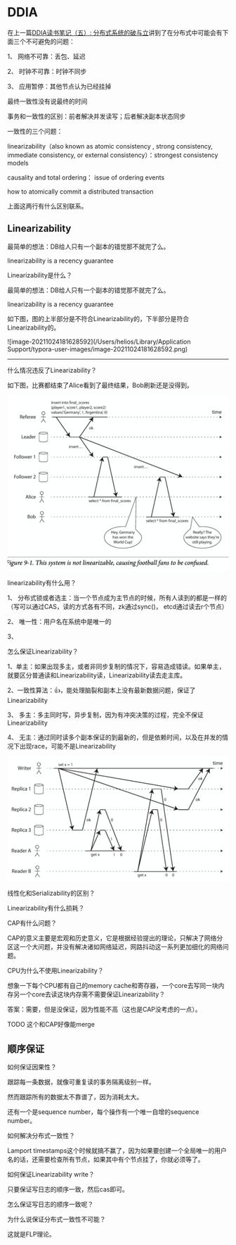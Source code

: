 # DDIA

在上一篇[DDIA读书笔记（五）: 分布式系统的破与立](https://github.com/helios741/myblog/tree/new/learn_go/src/2021/10/ddia_5)讲到了在分布式中可能会有下面三个不可避免的问题：

1、 网络不可靠：丢包、延迟

2、 时钟不可靠：时钟不同步

3、 应用暂停：其他节点认为已经挂掉



最终一致性没有说最终的时间



事务和一致性的区别：前者解决并发读写；后者解决副本状态同步



一致性的三个问题：

linearizability（also known as atomic consistency , strong consistency, immediate consistency, or external consistency）：strongest consistency models

causality and total ordering： issue of ordering events

how to atomically commit a distributed transaction

上面这两行有什么区别联系。



## Linearizability

最简单的想法：DB给人只有一个副本的错觉那不就完了么。

linearizability is a recency guarantee



Linearizability是什么？



最简单的想法：DB给人只有一个副本的错觉那不就完了么。

linearizability is a recency guarantee

如下图，图的上半部分是不符合Linearizability的，下半部分是符合Linearizability的。



![image-20211024181628592](/Users/helios/Library/Application Support/typora-user-images/image-20211024181628592.png)

------





什么情况违反了Linearizability？

如下图，比赛都结束了Alice看到了最终结果，Bob刷新还是没得到。

![image-20211024172800476](./image-20211024172800476.png)



linearizability有什么用？

1、 分布式锁或者选主：当一个节点成为主节点的时候，所有人读到的都是一样的（写可以通过CAS，读的方式各有不同，zk通过sync()， etcd通过读去r个节点）

2、 唯一性：用户名在系统中是唯一的

3、 



怎么保证Linearizability？

1、单主：如果出现多主，或者非同步复制的情况下，容易造成错读。如果单主，就要区分普通读和Linearizability读，Linearizability读去走主库。

2、一致性算法：👍，能处理脑裂和副本上没有最新数据问题，保证了Linearizability

3、 多主：多主同时写，异步复制，因为有冲突决策的过程，完全不保证Linearizability

4、 无主：通过同时读多个副本保证的到最新的，但是依赖时间，以及在并发的情况下出现race，可能不是Linearizability

![image-20211031123617076](./image-20211031123617076.png)







线性化和Serializability的区别？





Linearizability有什么损耗？





CAP有什么问题？

CAP的意义主要是宏观和历史意义，它是根据经验提出的理论，只解决了网络分区这一个大问题，并没有解决诸如网络延迟，网路抖动这一系列更加细化的网络问题。



CPU为什么不使用Linearizability？

想象一下每个CPU都有自己的memory cache和寄存器，一个core去写同一块内存另一个core去读这块内存需不需要保证Linearizability？



答案：需要，但是没保证，因为性能不高（这也是CAP没考虑的一点）。



TODO 这个和CAP好像能merge



## 顺序保证



如何保证因果性？

跟踪每一条数据，就像可重复读的事务隔离级别一样。

然而跟踪所有的数据太不靠谱了，因为消耗太大。



还有一个是sequence number，每个操作有一个唯一自增的sequence number。





如何解决分布式一致性？



Lamport timestamps这个时候就搞不赢了，因为如果要创建一个全局唯一的用户名的话，还需要检查所有节点，如果其中有个节点挂了，你就必须等了。





如何保证Linearizability write？

只要保证写日志的顺序一致，然后cas即可。



怎么保证写日志的顺序一致呢？



为什么说保证分布式一致性不可能？

这就是FLP理论。



